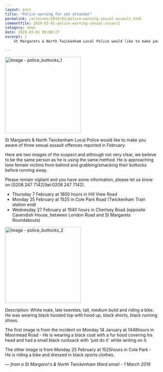 ```yaml
---
layout: post
title: "Police warning for sex attacker"
permalink: /archives/2019/03/police-warning-sexual-assault.html
commentfile: 2019-03-01-police-warning-sexual-assault
category: news
date: 2019-03-01 09:00:27
excerpt: |
    St Margarets & North Twickenham Local Police would like to make you aware of three sexual assault offences reported in February.

---
```


<a href="/assets/images/2019/police_buttocks_1.jpg" title="Click for a larger image"><img src="/assets/images/2019/police_buttocks_1-thumb.jpg" width="250" alt="Image - police_buttocks_1"  class="photo right"/></a>

St Margarets & North Twickenham Local Police would like to make you aware of three sexual assault offences reported in February.

Here are two images of the suspect and although not very clear, we believe to be the same person as he is using the same method. He is approaching lone female victims from behind and grabbing/smacking their buttocks before running away.

Please remain vigilant and you have some information, please let us know on [0208 247 7142](tel:0208 247 7142).

* Thursday 7 February at 1800 hours in Hill View Road
* Monday 25 February at 1525 in Cole Park Road (Twickenham Train station end)
* Wednesday 27 February at 1940 hours in Chertsey Road (opposite Cavendish House, between London Road and St Margarets Roundabouts)

<a href="/assets/images/2019/police_buttocks_2.jpg" title="Click for a larger image"><img src="/assets/images/2019/police_buttocks_2-thumb.jpg" width="250" alt="Image - police_buttocks_2"  class="photo right"/></a>

Description: White male, late twenties, tall, medium build and riding a bike. He was wearing black hooded top with hood up, black shorts, black running shoes.

The first image is from the incident on Monday 14 January at 1448hours in Moormead Road - He is wearing a black coat with a fur hood covering his head and had a small black rucksack with 'just do it' white writing on it.

The other image is from Monday 25 February at 1525hours in Cole Park - He is riding a bike and dressed in black sports clothes.

<cite>&mdash; from a St Margaret's & North Twickenham Ward email - 1 March 2019</cite>
